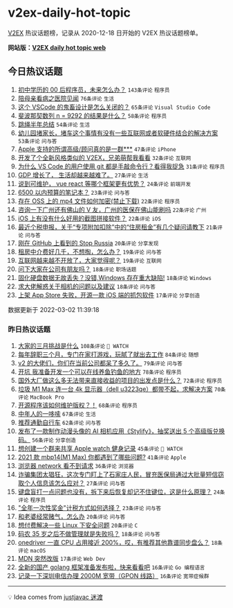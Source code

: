 # v2ex-daily-hot-topic

[V2EX](https://www.v2ex.com/) 热议话题榜，记录从 2020-12-18 日开始的 V2EX 热议话题榜单。

**网站版：[V2EX daily hot topic web](https://boojack.github.io/v2ex-daily-hot-topic-web/)**

## 今日热议话题

<!-- TODAY BEGIN -->

1. [初中学历的 00 后程序员，未来怎么办？](https://www.v2ex.com/t/837332) `143条评论` `程序员`
1. [陪母亲看病之医院见闻](https://www.v2ex.com/t/837391) `76条评论` `生活`
1. [这个 VSCode 的鬼畜设计是怎么关闭的？](https://www.v2ex.com/t/837343) `65条评论` `Visual Studio Code`
1. [斐波那契数列 n = 9292 的结果是什么？](https://www.v2ex.com/t/837325) `58条评论` `程序员`
1. [跳绳半年总结](https://www.v2ex.com/t/837397) `54条评论` `生活`
1. [幼儿园堵家长，堵车这个事情有没有一些互联网或者软硬件结合的解决方案](https://www.v2ex.com/t/837323) `53条评论` `问与答`
1. [Apple 支持的所谓高级/顾问真的是一群***](https://www.v2ex.com/t/837362) `47条评论` `iPhone`
1. [开发了个全新风格类似的 V2EX，兄弟萌帮我看看](https://www.v2ex.com/t/837490) `32条评论` `互联网`
1. [为什么 VS Code 的用户使用 git 都是手敲命令行？看得我捉急](https://www.v2ex.com/t/837352) `31条评论` `程序员`
1. [GDP 增长了， 生活却越来越难了。](https://www.v2ex.com/t/837338) `27条评论` `生活`
1. [说到可维护， vue react 等哪个框架更有优势？](https://www.v2ex.com/t/837364) `24条评论` `前端开发`
1. [6500 以内预算的笔记本？](https://www.v2ex.com/t/837403) `23条评论` `问与答`
1. [存在 OSS 上的 mp4 文件如何加密(禁止下载)](https://www.v2ex.com/t/837508) `22条评论` `程序员`
1. [咨询一下广州还有佛山的 V 友，广州的医保在佛山能刷吗](https://www.v2ex.com/t/837317) `22条评论` `广州`
1. [iOS 上有没有什么好用的截图拼接软件？](https://www.v2ex.com/t/837314) `22条评论` `iOS`
1. [最近个税申报，关于“专项附加扣除”中的“住房租金”有几个疑问请教下](https://www.v2ex.com/t/837419) `21条评论` `问与答`
1. [刚在 GitHub 上看到的 Stop Russia](https://www.v2ex.com/t/837371) `20条评论` `分享发现`
1. [租房中介费好几千，不想掏，怎么办？](https://www.v2ex.com/t/837463) `19条评论` `问与答`
1. [互联网越来越不开放了，大家觉得呢？](https://www.v2ex.com/t/837439) `19条评论` `互联网`
1. [问下大家在公司有朋友吗？](https://www.v2ex.com/t/837466) `18条评论` `职场话题`
1. [固化硬盘数据无故丢失？没错,Windows 存在重大缺陷!](https://www.v2ex.com/t/837426) `18条评论` `Windows`
1. [求大佬解惑关于相机的问题以及建议](https://www.v2ex.com/t/837346) `18条评论` `问与答`
1. [上架 App Store 失败，开源一款 iOS 端的抓包软件](https://www.v2ex.com/t/837396) `17条评论` `分享创造`

数据更新于 2022-03-02 11:39:18

<!-- TODAY END -->

### 昨日热议话题

<!-- YESTERDAY BEGIN -->

1. [大家的三月挑战是什么](https://www.v2ex.com/t/837055) `108条评论` ` WATCH`
1. [每年辞职三个月，专门在家打游戏，玩腻了就出去工作](https://www.v2ex.com/t/837188) `84条评论` `随想`
1. [v2 的大佬们，你们在当前公司都呆了多久了。](https://www.v2ex.com/t/837064) `79条评论` `问与答`
1. [开坑 我准备开发一个可以在线养鱼钓鱼的地方](https://www.v2ex.com/t/837070) `78条评论` `程序员`
1. [国外大厂做这么多无法带来直接收益的项目的出发点是什么？](https://www.v2ex.com/t/837145) `72条评论` `程序员`
1. [垃圾 M1 Max 连一台 4k 显示器（dell u3223qe）都带不起，求解决方案](https://www.v2ex.com/t/837082) `70条评论` `MacBook Pro`
1. [开源程序该如何维护版权？！](https://www.v2ex.com/t/837176) `68条评论` `程序员`
1. [中年人的一哆嗦](https://www.v2ex.com/t/837161) `67条评论` `生活`
1. [推荐通勤自行车](https://www.v2ex.com/t/837087) `62条评论` `问与答`
1. [发布了一款制作动漫头像的 AI 相机应用《Stylify》，抽奖送出 5 个高级版兑换码。](https://www.v2ex.com/t/837179) `56条评论` `分享创造`
1. [想创建一个群来共享 Apple watch 健身记录](https://www.v2ex.com/t/837102) `45条评论` ` WATCH`
1. [2021 款 mbp14(M1 Max) 你都遇到了哪些问题?](https://www.v2ex.com/t/837244) `41条评论` `Apple`
1. [浏览器 network 看不到请求](https://www.v2ex.com/t/837092) `36条评论` `浏览器`
1. [诈骗集团太猖狂，这次专门盯上了石家庄人民，冒充医保局通过大批量短信窃取个人信息该怎么应对？](https://www.v2ex.com/t/837078) `27条评论` `问与答`
1. [键盘盲打一点问题也没有，拆下来后恢复却记不住键位，这是什么原理？](https://www.v2ex.com/t/837226) `24条评论` `程序员`
1. ["全年一次性奖金"计税方式如何选择？](https://www.v2ex.com/t/837056) `23条评论` `问与答`
1. [和老婆经常赌气，怎么办](https://www.v2ex.com/t/837237) `20条评论` `问与答`
1. [想付费解决一些 Linux 下安全问题](https://www.v2ex.com/t/837062) `20条评论` `C`
1. [码农 35 岁之后不做管理就是失败吗？](https://www.v2ex.com/t/837250) `18条评论` `问与答`
1. [onedriver 一直 CPU 占用接近 200%，哎，有推荐其他靠谱同步盘么？](https://www.v2ex.com/t/837046) `18条评论` `macOS`
1. [MDN 突然改版](https://www.v2ex.com/t/837283) `17条评论` `Web Dev`
1. [全新的国产 golang 框架准备发布啦，快来看看吧](https://www.v2ex.com/t/837246) `16条评论` `Go 编程语言`
1. [记录一下深圳电信办理 2000M 宽带（GPON 线路）](https://www.v2ex.com/t/837224) `16条评论` `宽带症候群`

<!-- YESTERDAY END -->

---

💡 Idea comes from [justjavac 迷渡](https://github.com/justjavac/)
